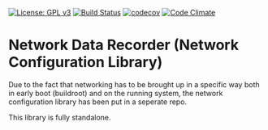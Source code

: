 [![License: GPL v3](https://img.shields.io/badge/License-GPL%20v3-blue.svg)](http://www.gnu.org/licenses/gpl-3.0)
[![Build Status](https://travis-ci.org/SecuredByTHEM/ndr.svg?branch=master)](https://travis-ci.org/SecuredByTHEM/ndr_netcfg) 
[![codecov](https://codecov.io/gh/SecuredByTHEM/ndr-netcfg/branch/master/graph/badge.svg)](https://codecov.io/gh/SecuredByTHEM/ndr-netcfg)
[![Code Climate](https://codeclimate.com/github/SecuredByTHEM/ndr-netcfg/badges/gpa.svg)](https://codeclimate.com/github/SecuredByTHEM/ndr-netcfg)

# Network Data Recorder (Network Configuration Library)
Due to the fact that networking has to be brought up in a specific way both in early boot (buildroot) and on the running system, the network configuration library has been put in a seperate repo.

This library is fully standalone.

